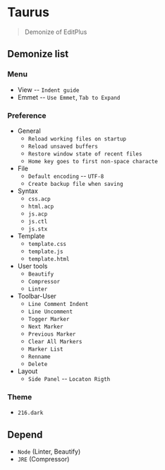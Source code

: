 # Taurus
> Demonize of EditPlus

## Demonize list

### Menu
+ View -- `Indent guide`
+ Emmet -- `Use Emmet`, `Tab to Expand`

### Preference
* General
	+ `Reload working files on startup`
	+ `Reload unsaved buffers`
	+ `Restore window state of recent files`
	+ `Home key goes to first non-space characte`
* File
    * `Default encoding` -- `UTF-8`
    * `Create backup file when saving`
* Syntax
    + `css.acp`
    + `html.acp`
    + `js.acp`
    + `js.ctl`
    * `js.stx`
* Template
    + `template.css`
    + `template.js`
    * `template.html`
* User tools
    + `Beautify`
    + `Compressor`
    + `Linter`
* Toolbar-User
	+ `Line Comment Indent`
	+ `Line Uncomment`
	+ `Togger Marker`
	+ `Next Marker`
	+ `Previous Marker`
	+ `Clear All Markers`
	+ `Marker List`
	+ `Renname`
	+ `Delete`
* Layout
    + `Side Panel` -- `Locaton Rigth`

### Theme
+ `216.dark`

## Depend 
* `Node` (Linter, Beautify)
* `JRE` (Compressor)